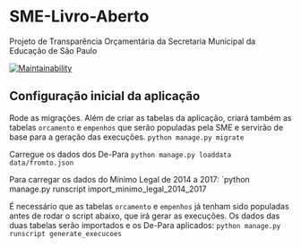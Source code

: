 # SME-Livro-Aberto
Projeto de Transparência Orçamentária da Secretaria Municipal da Educação de São Paulo

[![Maintainability](https://api.codeclimate.com/v1/badges/e03a41104c1e2a928c2e/maintainability)](https://codeclimate.com/github/prefeiturasp/SME-Livro-Aberto/maintainability)

## Configuração inicial da aplicação

Rode as migrações. Além de criar as tabelas da aplicação, criará também as tabelas `orcamento` e `empenhos` que serão populadas pela SME e servirão de base para a geração das execuções.
`python manage.py migrate`

Carregue os dados dos De-Para
`python manage.py loaddata data/fromto.json`

Para carregar os dados do Mínimo Legal de 2014 a 2017:
`python manage.py runscript import_minimo_legal_2014_2017

É necessário que as tabelas `orcamento` e `empenhos` já tenham sido populadas antes de rodar o script abaixo, que irá gerar as execuções. Os dados das duas tabelas serão importados e os De-Para aplicados:
`python manage.py runscript generate_execucoes`
